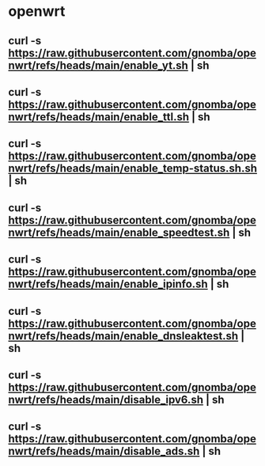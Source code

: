 # openwrt

## curl -s https://raw.githubusercontent.com/gnomba/openwrt/refs/heads/main/enable_yt.sh | sh

## curl -s https://raw.githubusercontent.com/gnomba/openwrt/refs/heads/main/enable_ttl.sh | sh

## curl -s https://raw.githubusercontent.com/gnomba/openwrt/refs/heads/main/enable_temp-status.sh.sh | sh

## curl -s https://raw.githubusercontent.com/gnomba/openwrt/refs/heads/main/enable_speedtest.sh | sh

## curl -s https://raw.githubusercontent.com/gnomba/openwrt/refs/heads/main/enable_ipinfo.sh | sh

## curl -s https://raw.githubusercontent.com/gnomba/openwrt/refs/heads/main/enable_dnsleaktest.sh | sh

## curl -s https://raw.githubusercontent.com/gnomba/openwrt/refs/heads/main/disable_ipv6.sh | sh

## curl -s https://raw.githubusercontent.com/gnomba/openwrt/refs/heads/main/disable_ads.sh | sh
